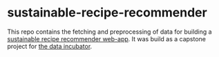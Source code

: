 # sustainable-recipe-recommender

This repo contains the fetching and preprocessing of data for building a [sustainable recipe recommender web-app](). 
It was build as a capstone project for [the data incubator](https://www.thedataincubator.com/). 
